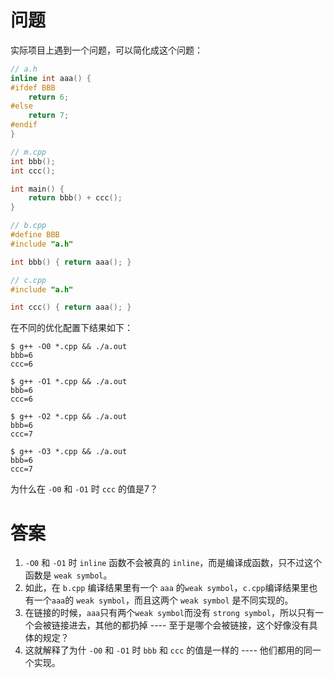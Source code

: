 # 问题
实际项目上遇到一个问题，可以简化成这个问题：
```C++
// a.h
inline int aaa() {
#ifdef BBB
    return 6;
#else
    return 7;
#endif
}
```

``` C++
// m.cpp
int bbb();
int ccc();

int main() {
    return bbb() + ccc();
}
```

```C++
// b.cpp
#define BBB
#include "a.h"

int bbb() { return aaa(); }
```

```C++
// c.cpp
#include "a.h"

int ccc() { return aaa(); }
```

在不同的优化配置下结果如下：
```Console
$ g++ -O0 *.cpp && ./a.out
bbb=6
ccc=6

$ g++ -O1 *.cpp && ./a.out
bbb=6
ccc=6

$ g++ -O2 *.cpp && ./a.out
bbb=6
ccc=7

$ g++ -O3 *.cpp && ./a.out
bbb=6
ccc=7
```

为什么在 `-O0` 和 `-O1` 时 `ccc` 的值是7？

# 答案

1. `-O0` 和 `-O1` 时 `inline` 函数不会被真的 `inline`，而是编译成函数，只不过这个函数是 `weak symbol`。
2. 如此，在 `b.cpp` 编译结果里有一个 `aaa` 的`weak symbol`，`c.cpp`编译结果里也有一个`aaa`的 `weak symbol`，而且这两个 `weak symbol` 是不同实现的。
3. 在链接的时候，`aaa`只有两个`weak symbol`而没有 `strong symbol`，所以只有一个会被链接进去，其他的都扔掉 ---- 至于是哪个会被链接，这个好像没有具体的规定？
4. 这就解释了为什 `-O0` 和 `-O1` 时 `bbb` 和 `ccc` 的值是一样的 ---- 他们都用的同一个实现。
